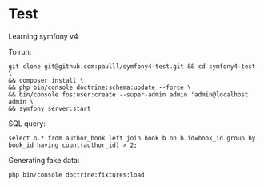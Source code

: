# Test
Learning symfony v4

To run:
```
git clone git@github.com:paulll/symfony4-test.git && cd symfony4-test \
&& composer install \
&& php bin/console doctrine:schema:update --force \
&& bin/console fos:user:create --super-admin admin 'admin@localhost' admin \
&& symfony server:start 
```

SQL query:
```
select b.* from author_book left join book b on b.id=book_id group by book_id having count(author_id) > 2;
```

Generating fake data:
```
php bin/console doctrine:fixtures:load
```